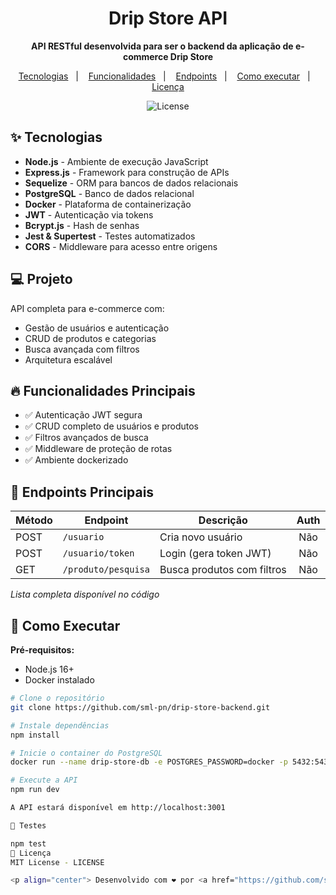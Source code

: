 # <h1 align="center">Drip Store API</h1>

<p align="center">
  <strong>API RESTful desenvolvida para ser o backend da aplicação de e-commerce Drip Store</strong>
</p>

<p align="center">
  <a href="#-tecnologias">Tecnologias</a>   |   
  <a href="#-funcionalidades">Funcionalidades</a>   |   
  <a href="#-endpoints">Endpoints</a>   |   
  <a href="#-como-executar">Como executar</a>   |   
  <a href="#-licença">Licença</a>
</p>

<p align="center">
  <img alt="License" src="https://img.shields.io/static/v1?label=license&message=MIT&color=49AA26&labelColor=000000">
</p>

## ✨ Tecnologias

- **Node.js** - Ambiente de execução JavaScript
- **Express.js** - Framework para construção de APIs
- **Sequelize** - ORM para bancos de dados relacionais
- **PostgreSQL** - Banco de dados relacional
- **Docker** - Plataforma de containerização
- **JWT** - Autenticação via tokens
- **Bcrypt.js** - Hash de senhas
- **Jest & Supertest** - Testes automatizados
- **CORS** - Middleware para acesso entre origens

## 💻 Projeto

API completa para e-commerce com:

- Gestão de usuários e autenticação
- CRUD de produtos e categorias
- Busca avançada com filtros
- Arquitetura escalável

## 🔥 Funcionalidades Principais

- ✅ Autenticação JWT segura
- ✅ CRUD completo de usuários e produtos
- ✅ Filtros avançados de busca
- ✅ Middleware de proteção de rotas
- ✅ Ambiente dockerizado

## 📡 Endpoints Principais

| Método | Endpoint                | Descrição                      | Auth |
|--------|-------------------------|--------------------------------|:----:|
| POST   | `/usuario`              | Cria novo usuário              | Não  |
| POST   | `/usuario/token`        | Login (gera token JWT)         | Não  |
| GET    | `/produto/pesquisa`     | Busca produtos com filtros     | Não  |

*Lista completa disponível no código*

## 🚀 Como Executar

**Pré-requisitos:**
- Node.js 16+
- Docker instalado

```bash
# Clone o repositório
git clone https://github.com/sml-pn/drip-store-backend.git

# Instale dependências
npm install

# Inicie o container do PostgreSQL
docker run --name drip-store-db -e POSTGRES_PASSWORD=docker -p 5432:5432 -d postgres

# Execute a API
npm run dev

A API estará disponível em http://localhost:3001

🧪 Testes

npm test
📄 Licença
MIT License - LICENSE

<p align="center"> Desenvolvido com ❤️ por <a href="https://github.com/sml-pn">Samuel Pena</a> </p> ```